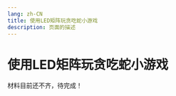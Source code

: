 ```yaml
---
lang: zh-CN  
title: 使用LED矩阵玩贪吃蛇小游戏         
description: 页面的描述
---
```


# 使用LED矩阵玩贪吃蛇小游戏

材料目前还不齐，待完成！

<Comment></Comment>
